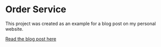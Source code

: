 # Order Service

This project was created as an example for a blog post on my personal website.

[Read the blog post here](https://sebastiancoetzee.com/2019-03-31-golang-testing-interfaces-mocks)
